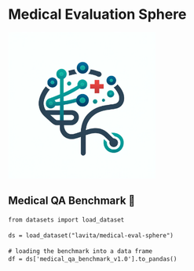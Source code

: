 # Medical Evaluation Sphere

<img src="assets/medical_eval_sphere.png" alt="Medical Evaluation Sphere Logo" width="300"/>


## Medical QA Benchmark 🤗

```
from datasets import load_dataset

ds = load_dataset("lavita/medical-eval-sphere")

# loading the benchmark into a data frame
df = ds['medical_qa_benchmark_v1.0'].to_pandas()
```
